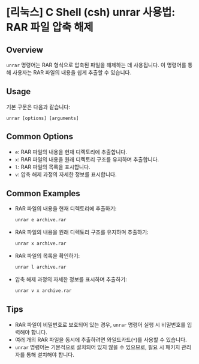 # [리눅스] C Shell (csh) unrar 사용법: RAR 파일 압축 해제

## Overview
`unrar` 명령어는 RAR 형식으로 압축된 파일을 해제하는 데 사용됩니다. 이 명령어를 통해 사용자는 RAR 파일의 내용을 쉽게 추출할 수 있습니다.

## Usage
기본 구문은 다음과 같습니다:
```
unrar [options] [arguments]
```

## Common Options
- `e`: RAR 파일의 내용을 현재 디렉토리에 추출합니다.
- `x`: RAR 파일의 내용을 원래 디렉토리 구조를 유지하며 추출합니다.
- `l`: RAR 파일의 목록을 표시합니다.
- `v`: 압축 해제 과정의 자세한 정보를 표시합니다.

## Common Examples
- RAR 파일의 내용을 현재 디렉토리에 추출하기:
  ```bash
  unrar e archive.rar
  ```

- RAR 파일의 내용을 원래 디렉토리 구조를 유지하며 추출하기:
  ```bash
  unrar x archive.rar
  ```

- RAR 파일의 목록을 확인하기:
  ```bash
  unrar l archive.rar
  ```

- 압축 해제 과정의 자세한 정보를 표시하며 추출하기:
  ```bash
  unrar v x archive.rar
  ```

## Tips
- RAR 파일이 비밀번호로 보호되어 있는 경우, `unrar` 명령어 실행 시 비밀번호를 입력해야 합니다.
- 여러 개의 RAR 파일을 동시에 추출하려면 와일드카드(`*`)를 사용할 수 있습니다.
- `unrar` 명령어는 기본적으로 설치되어 있지 않을 수 있으므로, 필요 시 패키지 관리자를 통해 설치해야 합니다.